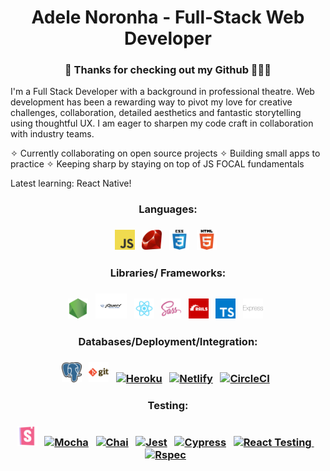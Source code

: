 <div align="center"><h1>Adele Noronha - Full-Stack Web Developer</h1></div>

<div style="margin-bottom: 1rem" align="center"><h3> 👋 Thanks for checking out my Github 👩🏽‍💻 </h3>
</div>

I'm a Full Stack Developer with a background in professional theatre. Web development has been a rewarding way to pivot my love for creative challenges, collaboration, detailed aesthetics and fantastic storytelling using thoughtful UX. I am eager to sharpen my code craft in collaboration with industry teams.

✧ Currently collaborating on open source projects
✧ Building small apps to practice
✧ Keeping sharp by staying on top of JS FOCAL fundamentals

Latest learning: React Native!

<div align="center">
  <h3>Languages:<h3/>
  <a href="#" ><img alt="Javascript" height="32" width="32"    src="https://raw.githubusercontent.com/github/explore/80688e429a7d4ef2fca1e82350fe8e3517d3494d/topics/javascript/javascript.png" /></a>&nbsp;&nbsp;
  <a href="#" ><img alt=" Ruby" height="32" width="32"  src="https://raw.githubusercontent.com/github/explore/80688e429a7d4ef2fca1e82350fe8e3517d3494d/topics/ruby/ruby.png" /></a>&nbsp;&nbsp;
  <a href="#" ><img alt="CSS" height="32" width="32"      src="https://raw.githubusercontent.com/github/explore/80688e429a7d4ef2fca1e82350fe8e3517d3494d/topics/css/css.png" /></a>&nbsp;&nbsp;
  <a href="#" ><img alt="CSS" height="32" width="32"      src="https://raw.githubusercontent.com/github/explore/80688e429a7d4ef2fca1e82350fe8e3517d3494d/topics/html/html.png" /></a>&nbsp;&nbsp;
    
  <h3>Libraries/ Frameworks:<h3/> 
  <a href="#" ><img alt="NodeJS" height="32" width="32"  src="https://raw.githubusercontent.com/github/explore/80688e429a7d4ef2fca1e82350fe8e3517d3494d/topics/nodejs/nodejs.png" /></a>&nbsp;&nbsp;
  <a href="#" ><img alt="JQuery" height="40" width="50"  src="https://raw.githubusercontent.com/github/explore/80688e429a7d4ef2fca1e82350fe8e3517d3494d/topics/jquery/jquery.png" /></a>&nbsp;&nbsp;
  <a href="#" ><img alt="ReactJS" height="32" width="32"  src="https://raw.githubusercontent.com/github/explore/80688e429a7d4ef2fca1e82350fe8e3517d3494d/topics/react/react.png" /></a>&nbsp;&nbsp;
  <a href="#" ><img alt="Sass" height="32" width="32"      src="https://raw.githubusercontent.com/github/explore/80688e429a7d4ef2fca1e82350fe8e3517d3494d/topics/sass/sass.png" /></a>&nbsp;&nbsp;
  <a href="#" ><img alt="Rails" height="32" width="32"  src="https://raw.githubusercontent.com/github/explore/80688e429a7d4ef2fca1e82350fe8e3517d3494d/topics/rails/rails.png" /></a>&nbsp;&nbsp;
  <a href="#" ><img alt="Typescript" height="32" width="32"            src="https://raw.githubusercontent.com/github/explore/80688e429a7d4ef2fca1e82350fe8e3517d3494d/topics/typescript/typescript.png" /></a>&nbsp;&nbsp;
  <a href="#" ><img alt="Express" height="32" width="32"  src="https://raw.githubusercontent.com/github/explore/80688e429a7d4ef2fca1e82350fe8e3517d3494d/topics/express/express.png" /></a>&nbsp;&nbsp;
    
  <h3>Databases/Deployment/Integration:<h3/>  
  <a href="#" ><img alt="PostgreSQL" height="32" width="32"  src="https://raw.githubusercontent.com/github/explore/80688e429a7d4ef2fca1e82350fe8e3517d3494d/topics/postgresql/postgresql.png" /></a>&nbsp;&nbsp;
  <a href="#" ><img alt="Git" height="32" width="32"  src="https://raw.githubusercontent.com/github/explore/80688e429a7d4ef2fca1e82350fe8e3517d3494d/topics/git/git.png" /></a>&nbsp;&nbsp;
  <a href="#" ><img alt="Heroku" height="45" width="45"  src="https://www.nicepng.com/png/detail/223-2233246_heroku-logo-salesforce-heroku.png" /></a>&nbsp;&nbsp;
  <a href="#" ><img alt="Netlify" height="32" width="70"  src="https://upload.wikimedia.org/wikipedia/commons/thumb/b/b8/Netlify_logo.svg/1280px-Netlify_logo.svg.png" /></a>&nbsp;&nbsp;
  <a href="#" ><img alt="CircleCI" height="32" width="32"  src="https://d3r49iyjzglexf.cloudfront.net/circleci-logo-stacked-fb-657e221fda1646a7e652c09c9fbfb2b0feb5d710089bb4d8e8c759d37a832694.png" /></a>&nbsp;&nbsp;
                    
  <h3>Testing:<h3/>
  <a href="#" ><img alt="Storybook" height="32" width="32" src="https://raw.githubusercontent.com/github/explore/80688e429a7d4ef2fca1e82350fe8e3517d3494d/topics/storybook/storybook.png" /></a>&nbsp;&nbsp;
  <a href="#" ><img alt="Mocha" height="32" width="32" src="https://camo.githubusercontent.com/58045a79a69afea4cab1cea6def6d911fba3956cf5fd683addf41c032aa64088/68747470733a2f2f636c6475702e636f6d2f78465646784f696f41552e737667" /></a>&nbsp;&nbsp;
  <a href="#" ><img alt="Chai" height="32" width="32" src="https://avatars.githubusercontent.com/u/1515293?s=280&v=4" /></a>&nbsp;&nbsp;
  <a href="#" ><img alt="Jest" height="45" width="50" src="https://miro.medium.com/max/796/1*adYdrfOLy0T5oW02kTvsqg.png" /></a>&nbsp;&nbsp;
  <a href="#" ><img alt="Cypress" height="32" width="50" src="https://nx.dev/documentation/latest/shared/cypress-logo.png" /></a>&nbsp;&nbsp;
  <a href="#" ><img alt="React Testing" height="50" width="100" src="https://static.hashedin.com/wp-content/uploads/2020/05/React-testing-library.png" />            </a>&nbsp;&nbsp;
  <a href="#" ><img alt="Rspec" height="45" width="60" src="https://www.plutora.com/wp-content/uploads/2019/01/rspec.jpg" /></a>&nbsp;&nbsp;
